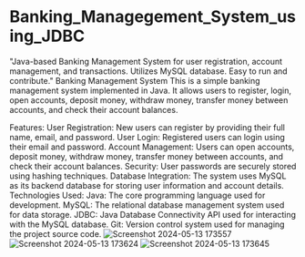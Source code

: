 # Banking_Managegement_System_using_JDBC
"Java-based Banking Management System for user registration, account management, and transactions. Utilizes MySQL database. Easy to run and contribute."
Banking Management System
This is a simple banking management system implemented in Java. It allows users to register, login, open accounts, deposit money, withdraw money, transfer money between accounts, and check their account balances.

Features:
User Registration: New users can register by providing their full name, email, and password.
User Login: Registered users can login using their email and password.
Account Management: Users can open accounts, deposit money, withdraw money, transfer money between accounts, and check their account balances.
Security: User passwords are securely stored using hashing techniques.
Database Integration: The system uses MySQL as its backend database for storing user information and account details.
Technologies Used:
Java: The core programming language used for development.
MySQL: The relational database management system used for data storage.
JDBC: Java Database Connectivity API used for interacting with the MySQL database.
Git: Version control system used for managing the project source code.
![Screenshot 2024-05-13 173557](https://github.com/Anusha-A-wankhade/Banking_Managegement_System_using_JDBC/assets/118606815/17fa94e9-1b77-4168-86fd-c918b96d801d)
![Screenshot 2024-05-13 173624](https://github.com/Anusha-A-wankhade/Banking_Managegement_System_using_JDBC/assets/118606815/43b927b3-2ba0-413d-b533-d029859ad410)
![Screenshot 2024-05-13 173645](https://github.com/Anusha-A-wankhade/Banking_Managegement_System_using_JDBC/assets/118606815/4b7094a6-5181-4e4f-b1cd-2ecc58c09626)
